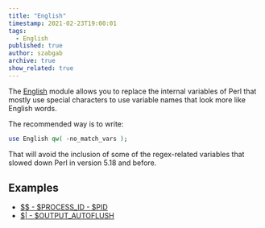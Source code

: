 ```yaml
---
title: "English"
timestamp: 2021-02-23T19:00:01
tags:
  - English
published: true
author: szabgab
archive: true
show_related: true
---
```



The [English](https://metacpan.org/pod/English) module allows you to replace the internal variables of Perl
that mostly use special characters to use variable names that look more like English words.


The recommended way is to write:

```perl
use English qw( -no_match_vars );
```

That will avoid the inclusion of some of the regex-related variables that slowed down Perl in version 5.18 and before.

## Examples

* [$$ - $PROCESS_ID - $PID](/process-id)
* [$| - $OUTPUT_AUTOFLUSH](/output-autoflush)
